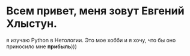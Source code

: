 # Всем привет, меня зовут Евгений Хлыстун.
я изучаю Python в Нетологии.
Это мое хобби и я хочу, что бы оно приносило мне **прибыль**)))

